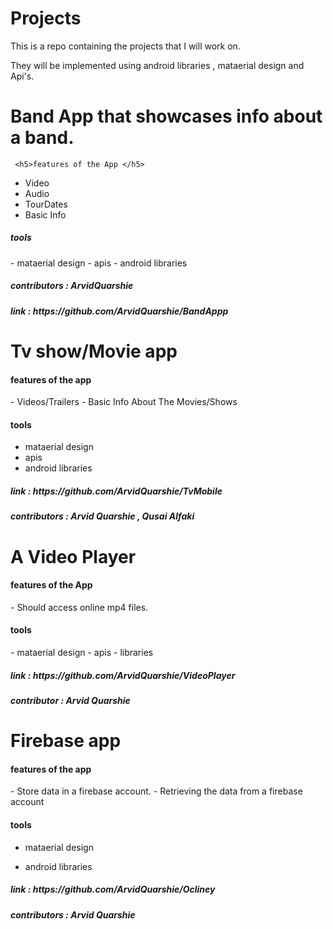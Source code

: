 # Projects
This is a repo containing the projects that I will work on.

They will be implemented using android libraries , mataerial design and Api's.

<h1> Band App  that showcases info about a band.</h1>
 
     <h5>features of the App </h5>
   - Video 
   - Audio
   - TourDates
   - Basic Info
   
   <h5> tools  </h5>
   - mataerial design 
   - apis
   - android libraries

  <h5> contributors : ArvidQuarshie</h5>
  
 <h5> link :  https://github.com/ArvidQuarshie/BandAppp </h5>
   
<h1>Tv show/Movie app</h1>

<h4> features of the app </h4>
- Videos/Trailers
- Basic Info About The Movies/Shows

 <h4> tools </h4>
 
   - mataerial design 
   - apis
   - android libraries

<h5> link : https://github.com/ArvidQuarshie/TvMobile</h5>
 
<h5> contributors : Arvid Quarshie , Qusai Alfaki </h5>

  <h1> A Video Player </h1>


<h4> features of the App </h4>
- Should access  online mp4 files.

<h4> tools </h4>
- mataerial design
- apis
- libraries

<h5> link : https://github.com/ArvidQuarshie/VideoPlayer </h5>
<h5>contributor : Arvid Quarshie </h5>

<h1>Firebase  app</h1>

<h4> features of the app </h4>
- Store data in a firebase account.
- Retrieving the data from a firebase account

 <h4> tools </h4>
 
   - mataerial design 
 
   - android libraries

<h5> link : https://github.com/ArvidQuarshie/Ocliney</h5>
 
<h5> contributors : Arvid Quarshie </h5>



